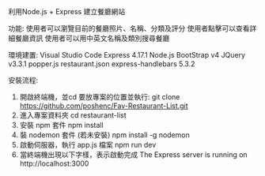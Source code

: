 利用Node.js + Express 建立餐廳網站

功能:
使用者可以瀏覽目前的餐廳照片、名稱、分類及評分
使用者點擊可以查看詳細餐廳資訊
使用者可以用中英文名稱及類別搜尋餐廳

環境建置:
Visual Studio Code
Express 4.17.1
Node.js
BootStrap v4
JQuery v3.3.1
popper.js
restaurant.json
express-handlebars 5.3.2

安裝流程:
1. 開啟終端機，並cd 要放專案的位置並執行: git clone https://github.com/poshenc/Fav-Restaurant-List.git
2. 進入專案資料夾 cd restaurant-list
3. 安裝 npm 套件 npm install
4. 裝 nodemon 套件 (若未安裝) npm install -g nodemon
5. 啟動伺服器，執行 app.js 檔案 npm run dev
6. 當終端機出現以下字樣，表示啟動完成 The Express server is running on http://localhost:3000
